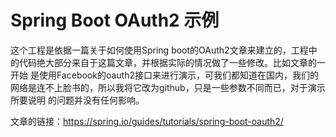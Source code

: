# Spring Boot OAuth2 示例

这个工程是依据一篇关于如何使用Spring boot的OAuth2文章来建立的，工程中的代码绝大部分来自于这篇文章，并根据实际的情况做了一些修改。比如文章的一开始
是使用Facebook的oauth2接口来进行演示，可我们都知道在国内，我们的网络是连不上脸书的，所以我将它改为github，只是一些参数不同而已，对于演示所要说明
的问题并没有任何影响。

文章的链接：https://spring.io/guides/tutorials/spring-boot-oauth2/